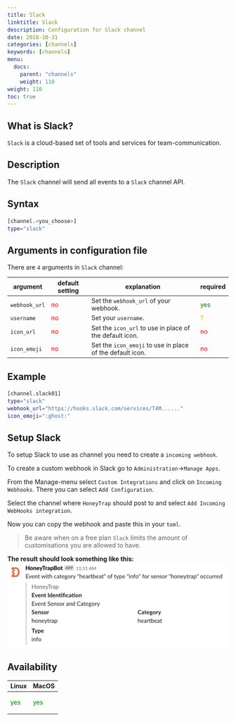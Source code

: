 ```yaml
---
title: Slack
linktitle: Slack
description: Configuration for Slack channel
date: 2018-10-31
categories: [channels]
keywords: [channels]
menu:
  docs:
    parent: "channels"
    weight: 110
weight: 110
toc: true
---
```


## What is Slack?

`Slack` is a cloud-based set of tools and services for team-communication.

## Description

The `Slack` channel will send all events to a `Slack` channel API.

## Syntax

```bash
[channel.<you_choose>]
type="slack"
```

## Arguments in configuration file

There are `4` arguments in `Slack` channel:

 argument  | default setting | explanation | required
  ---  | --- | --- | ---
`webhook_url` |  <span style="color:red">no</span> | Set the `webhook_url` of your webhook. | <span style="color:green">yes</span>
`username` |  <span style="color:red">no</span> | Set your `username`. | <span style="color:orange">?</span>
`icon_url` | <span style="color:red">no</span> | Set the `icon_url` to use in place of the default icon. | <span style="color:red">no</span>
`icon_emoji` | <span style="color:red">no</span> | Set the `icon_emoji` to use in place of the default icon. | <span style="color:red">no</span>

## Example

```bash
[channel.slack01]
type="slack"
webhook_url="https://hooks.slack.com/services/T4M......"
icon_emoji=":ghost:"
```

## Setup Slack
To setup Slack to use as channel you need to create a `incoming webhook`.

To create a custom webhook in Slack go to `Administration`->`Manage Apps`.

From the Manage-menu select `Custom Integrations` and click on `Incoming Webhooks`.
There you can select `Add Configuration`.

Select the channel where `HoneyTrap` should post to and select `Add Incoming WebHooks integration`.

Now you can copy the webhook and paste this in your `toml`.

>Be aware when on a free plan `Slack` limits the amount of customisations you are allowed to have.

**The result should look something like this:**
![](/channels/images/channel_slack.png)

## Availability

 Linux   | MacOS
  ---  | ---
  <p style="color:green">yes</p>  | <p style="color:green">yes</p>
